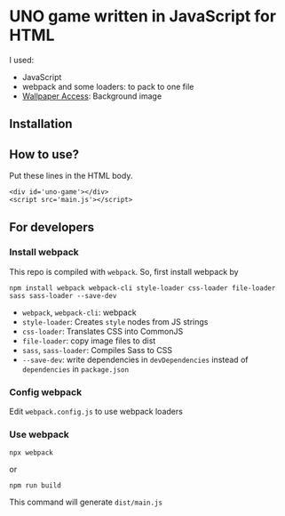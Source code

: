 # UNO game written in JavaScript for HTML
I used:
- JavaScript
- webpack and some loaders: to pack to one file
- [Wallpaper Access](https://wallpaperaccess.com/): Background image



## Installation



## How to use?
Put these lines in the HTML body.
```
<div id='uno-game'></div>
<script src='main.js'></script>
```



## For developers


### Install webpack
This repo is compiled with `webpack`. So, first install webpack by
```
npm install webpack webpack-cli style-loader css-loader file-loader sass sass-loader --save-dev
```
- `webpack`, `webpack-cli`: webpack
- `style-loader`: Creates `style` nodes from JS strings
- `css-loader`: Translates CSS into CommonJS
- `file-loader`: copy image files to dist
- `sass`, `sass-loader`: Compiles Sass to CSS
- `--save-dev`: write dependencies in `devDependencies` instead of `dependencies` in `package.json`

### Config webpack
Edit `webpack.config.js` to use webpack loaders

### Use webpack
```
npx webpack
```
or
```
npm run build
```
This command will generate `dist/main.js`
